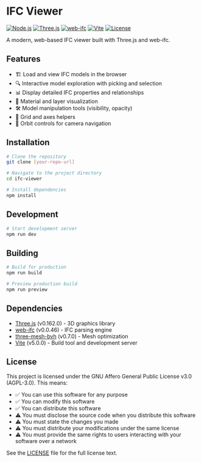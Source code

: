 # IFC Viewer

[![Node.js](https://img.shields.io/badge/Node.js-v18.0.0+-green.svg)](https://nodejs.org)
[![Three.js](https://img.shields.io/badge/Three.js-v0.162.0-blue.svg)](https://threejs.org)
[![web-ifc](https://img.shields.io/badge/web--ifc-v0.0.46-orange.svg)](https://github.com/ThatOpen/engine_web-ifc)
[![Vite](https://img.shields.io/badge/Vite-v5.0.0-646CFF.svg)](https://vitejs.dev)
[![License](https://img.shields.io/badge/License-AGPL--3.0-blue.svg)](https://www.gnu.org/licenses/agpl-3.0.en.html)

A modern, web-based IFC viewer built with Three.js and web-ifc.

## Features

- 🏗️ Load and view IFC models in the browser
- 🔍 Interactive model exploration with picking and selection
- 📊 Display detailed IFC properties and relationships
- 🎨 Material and layer visualization
- 🛠️ Model manipulation tools (visibility, opacity)
- 📏 Grid and axes helpers
- 🎥 Orbit controls for camera navigation

## Installation

```bash
# Clone the repository
git clone [your-repo-url]

# Navigate to the project directory
cd ifc-viewer

# Install dependencies
npm install
```

## Development

```bash
# Start development server
npm run dev
```

## Building

```bash
# Build for production
npm run build

# Preview production build
npm run preview
```

## Dependencies

- [Three.js](https://threejs.org/) (v0.162.0) - 3D graphics library
- [web-ifc](https://github.com/ThatOpen/engine_web-ifc) (v0.0.46) - IFC parsing engine
- [three-mesh-bvh](https://github.com/gkjohnson/three-mesh-bvh) (v0.7.0) - Mesh optimization
- [Vite](https://vitejs.dev/) (v5.0.0) - Build tool and development server

## License

This project is licensed under the GNU Affero General Public License v3.0 (AGPL-3.0). This means:

- ✅ You can use this software for any purpose
- ✅ You can modify this software
- ✅ You can distribute this software
- ⚠️ You must disclose the source code when you distribute this software
- ⚠️ You must state the changes you made
- ⚠️ You must distribute your modifications under the same license
- ⚠️ You must provide the same rights to users interacting with your software over a network

See the [LICENSE](LICENSE) file for the full license text.

